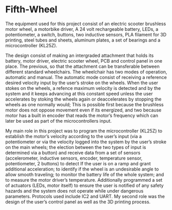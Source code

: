 # Fifth-Wheel

The equipment used for this project consist of an electric scooter brushless motor wheel, a motorbike driver, A 24 volt rechargeable battery, LEDs, a potentiometer, a switch, buttons, two inductive sensors, PLA filament for 3D printing, steel tubes and sheets, aluminum plates, a set of bearings and a microcontroller (KL25Z). 

The design consist of making an intergraded attachment that holds its battery, motor driver, electric scooter wheel, PCB and control panel in one place. The previous, so that the attachment can be transferable between different standard wheelchairs. The wheelchair has two modes of operation, automatic and manual. The automatic mode consist of receiving a reference desired velocity input by the user’s stroke on the wheels. When the user stokes on the wheels, a refence maximum velocity is detected and by the system and it keeps advancing at this constant speed unless the user accelerates by stoking the wheels again or deaccelerates by stopping the wheels as one normally would; This is possible first because the brushless motor does not oppose movement even if its energized, and two because motor has a built in encoder that reads the motor’s frequency which can later be used as part of the microcontrollers input.

My main role in this project was to program the microcontroller (KL25Z) to establish the motor’s velocity according to the user’s input (via a potentiometer or via the velocity logged into the system by the user’s stroke on the main wheels; the election between the two types of input is determined via a button) and receive data from a set of sensors (accelerometer, inductive sensors, encoder, temperature sensor, potentiometer, 2 buttons) to detect If the user is on a ramp and grant additional acceleration; to identify if the wheel is an undesirable angle to allow smooth traveling; to monitor the battery life of the whole system; and to measure the motor driver’s temperature. Additionally programmed a set of actuators (LEDs, motor itself) to ensure the user is notified of any safety hazards and the system does not operate while under dangerous parameters. Protocols used include IC2 and UART. My second role was the design of the user’s control panel as well as the 3D printing process.  

